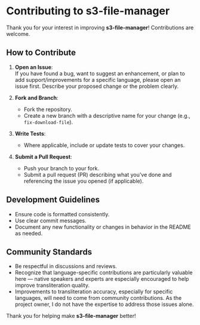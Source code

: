 # Contributing to s3-file-manager

Thank you for your interest in improving **s3-file-manager**! Contributions are welcome.

## How to Contribute

1. **Open an Issue**:  
   If you have found a bug, want to suggest an enhancement, or plan to add support/improvements for a specific language, please open an issue first. Describe your proposed change or the problem clearly.

2. **Fork and Branch**:  
   - Fork the repository.  
   - Create a new branch with a descriptive name for your change (e.g., `fix-download-file`).

3. **Write Tests**:  
   - Where applicable, include or update tests to cover your changes.

4. **Submit a Pull Request**:  
   - Push your branch to your fork.  
   - Submit a pull request (PR) describing what you’ve done and referencing the issue you opened (if applicable).

## Development Guidelines

- Ensure code is formatted consistently.
- Use clear commit messages.
- Document any new functionality or changes in behavior in the README as needed.

## Community Standards

- Be respectful in discussions and reviews.
- Recognize that language-specific contributions are particularly valuable here — native speakers and experts are especially encouraged to help improve transliteration quality.
- Improvements to transliteration accuracy, especially for specific languages, will need to come from community contributions. As the project owner, I do not have the expertise to address those issues alone.

Thank you for helping make **s3-file-manager** better!